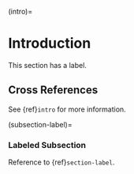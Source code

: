 (intro)=
# Introduction

This section has a label.

## Cross References

See {ref}`intro` for more information.

(subsection-label)=
### Labeled Subsection

Reference to {ref}`section-label`.